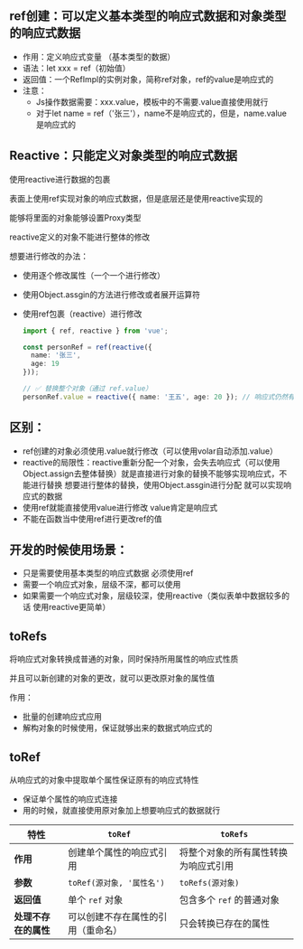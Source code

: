 ## ref创建：可以定义基本类型的响应式数据和对象类型的响应式数据

- 作用：定义响应式变量 （基本类型的数据）
- 语法：let xxx = ref（初始值）
- 返回值：一个RefImpl的实例对象，简称ref对象，ref的value是响应式的
- 注意：
  - Js操作数据需要：xxx.value，模板中的不需要.value直接使用就行
  - 对于let name = ref（'张三'），name不是响应式的，但是，name.value是响应式的

## Reactive：只能定义对象类型的响应式数据

使用reactive进行数据的包裹



表面上使用ref实现对象的响应式数据，但是底层还是使用reactive实现的

能够将里面的对象能够设置Proxy类型

reactive定义的对象不能进行整体的修改

想要进行修改的办法：

- 使用逐个修改属性（一个一个进行修改）

- 使用Object.assgin的方法进行修改或者展开运算符

- 使用ref包裹（reactive）进行修改

  ```ts
  import { ref, reactive } from 'vue';
  
  const personRef = ref(reactive({
    name: '张三',
    age: 19
  }));
  
  // ✅ 替换整个对象（通过 ref.value）
  personRef.value = reactive({ name: '王五', age: 20 }); // 响应式仍然有效
  ```

  

## 区别：

- ref创建的对象必须使用.value就行修改（可以使用volar自动添加.value）
- reactive的局限性：reactive重新分配一个对象，会失去响应式（可以使用Object.assign去整体替换）就是直接进行对象的替换不能够实现响应式，不能进行替换 
  想要进行整体的替换，使用Object.assgin进行分配
  就可以实现响应式的数据
- 使用ref就能直接使用value进行修改 value肯定是响应式
- 不能在函数当中使用ref进行更改ref的值



## 开发的时候使用场景：

- 只是需要使用基本类型的响应式数据 必须使用ref
- 需要一个响应式对象，层级不深，都可以使用
- 如果需要一个响应式对象，层级较深，使用reactive（类似表单中数据较多的话 使用reactive更简单）

## toRefs

将响应式对象转换成普通的对象，同时保持所用属性的响应式性质

并且可以新创建的对象的更改，就可以更改原对象的属性值

作用：

- 批量的创建响应式应用
- 解构对象的时候使用，保证就够出来的数据式响应式的

## toRef

从响应式的对象中提取单个属性保证原有的响应式特性

- 保证单个属性的响应式连接
- 用的时候，就直接使用原对象加上想要响应式的数据就行

| 特性                 | `toRef`                            | `toRefs`                             |
| -------------------- | ---------------------------------- | ------------------------------------ |
| **作用**             | 创建单个属性的响应式引用           | 将整个对象的所有属性转换为响应式引用 |
| **参数**             | `toRef(源对象, '属性名')`          | `toRefs(源对象)`                     |
| **返回值**           | 单个 `ref` 对象                    | 包含多个 `ref` 的普通对象            |
| **处理不存在的属性** | 可以创建不存在属性的引用（重命名） | 只会转换已存在的属性                 |

